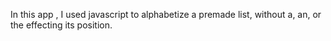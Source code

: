 In this app , I used javascript to alphabetize a premade list, without a, an, or the effecting its position. 